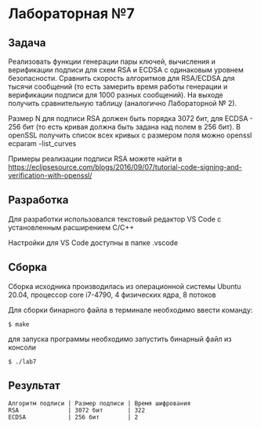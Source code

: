 # Лабораторная №7

## Задача
Реализовать функции генерации пары ключей, вычисления и верификации подписи для схем RSA и ECDSA с одинаковым уровнем безопасности.
Сравнить скорость алгоритмов для RSA/ECDSA для тысячи сообщений (то есть замерить время работы генерации и верификации подписи для 1000 разных сообщений). На выходе получить сравнительную таблицу (аналогично Лабораторной № 2).

Размер N для подписи RSA должен быть порядка 3072 бит, для ECDSA - 256 бит (то есть кривая должна быть задана над полем в 256 бит). В openSSL получить список всех кривых с размером  поля можно openssl ecparam -list_curves


Примеры реализации подписи RSA можете найти в https://eclipsesource.com/blogs/2016/09/07/tutorial-code-signing-and-verification-with-openssl/

## Разработка

Для разработки использовался текстовый редактор VS Code с установленным расширением C/C++

Настройки для VS Code доступны в папке .vscode

## Сборка

Cборка исходника производилась из операционной системы Ubuntu 20.04, процессор core i7-4790, 4 физических ядра, 8 потоков

Для сборки бинарного файла в терминале необходимо ввести команду:

```
$ make
```

для запуска программы необходимо запустить бинарный файл из консоли

```
$ ./lab7
```

## Результат
```
Алгоритм подписи | Размер подписи | Время шифрования
RSA              | 3072 бит       | 322
ECDSA            | 256 бит        | 2
```
